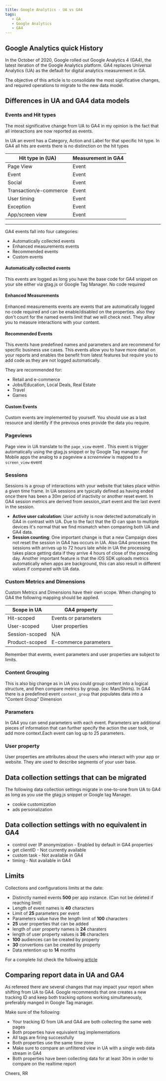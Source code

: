```yaml
---
title: Google Analytics - UA vs GA4
tags:
   - GA
   - Google Analytics
   - GA4
---
```


## Google Analytics quick History

In the October of 2020, Google rolled out Google Analytics 4 (GA4), the latest iteration of the Google Analytics platform. GA4 replaces Universal Analytics (UA) as the default for digital analytics measurement in GA.

The objective of this article is to consolidate the most significative changes, and required operations to migrate to the new data model.

## Differences in UA and GA4 data models

### Events and Hit types

The most significative change from UA to GA4 in my opinion is the fact that all interactions are now reported as events.

In UA an event has a Category, Action and Label for that specific hit type. In GA4 all hits are events there is no distinction on the hit types

| Hit type in (UA)        | Measurement in GA4  |
|-------------------------|---------------------|
| Page View               | Event               |
| Event                   | Event               |
| Social                  | Event               |
| Transaction/e-commerce  | Event               |
| User timing             | Event               |
| Exception               | Event               |
| App/screen view         | Event               |

----

GA4 events fall into four categories:

* Automatically collected events
* Enhanced measurements events
* Recommended events
* Custom events

#### **Automatically collected events**

This events are logged as long you have the base code for GA4 snippet on your site either via gtag.js or Google Tag Manager. No code required

#### **Enhanced Measurements**

Enhanced measurements events are events that are automatically logged no code required and can be enable/disabled on the properties. also they don't count for the named events limit that we will check next. They allow you to measure interactions with your content.

#### **Recommended Events**

This events have predefined names and parameters and are recommend for specific business use cases. This events allow you to have more detail on your reports and enables the benefit from latest features but require you to add code as they are not logged automatically.

They are recommended for:

* Retail and e-commerce
* Jobs/Education, Local Deals, Real Estate
* Travel
* Games

#### **Custom Events**

Custom events are implemented by yourself. You should use as a last resource and identify if the previous ones provide the data you require.

### Pageviews

Page view in UA translate to the `page_view` event . This event is trigger automatically using the gtag.js snippet or by Google Tag manager. For Mobile apps the analog to a pageview a *screenview* is mapped to a `screen_view` event

### Sessions

Sessions is a group of interactions with your website that takes place within a given time frame. In UA sessions are typically defined as having ended once there has been a 30m period of inactivity or another reset event. In GA4 session metrics are derived from session_start event and the last event in the session.

* **Active user calculation**: User activity is now detected automatically in GA4 in contrast with UA. Due to the fact that the ID can span to multiple devices it's normal that we find mismatch when comparing both UA and GA4 data.
* **Session counting**: One important change is that a new Campaign does not reset the session in GA4 has occurs in UA. Also GA4 processes the sessions with arrives up to 72 hours late while in UA the processing takes place getting data if they arrive 4 hours of close of the preceding day. Another important feature is that the iOS SDK uploads metrics automatically when apps are background, this can also result in different values if compared with UA data.

### Custom Metrics and Dimensions

Custom Metrics and Dimensions have their own scope. When changing to GA4 the following mapping should be applied.

| Scope in UA             | GA4 property          |
|-------------------------|-----------------------|
| Hit-scoped              | Events or parameters  |
| User-scoped             | User properties       |
| Session-scoped          | N/A                   |
| Product-scoped          | E-commerce parameters |

Remember that events, event parameters and user properties are subject to limits.

### Content Grouping

This is also big change as in UA you could group content into a logical structure, and then compare metrics by group. (ex: Man/Shirts). In GA4 there is a predefined event `content_group` that populates data into a "Content Group" Dimension

### Parameters

In GA4 you can send parameters with each event. Parameters are additional pieces of information that can further specify the action the user took, or add more context.Each event can log up to 25 parameters.

### User property

User properties are attributes about the users who interact with your app or website. They are used to describe segments of your user base.

## Data collection settings that can be migrated

The following data collection settings migrate in one-to-one from UA to GA4 as long as you use the gtag.js snippet or Google tag Manager.

* cookie customization
* ads personalization

## Data collection settings with no equivalent in GA4

* control over IP anonymization - Enabled by default in GA4 properties
* get clientID - Not currently available
* custom task - Not available in GA4
* timing - Not available in GA4

## Limits

Collections and configurations limits at the date:

* Distinctly named events **500** per app instance. (Can not be deleted if reaching limit)
* Length of event names is **40** characters
* Limit of **25** parameters per event
* Parameters value have the length limit of **100** characters
* **25** user properties that can be added
* length of user property names is **24** charaters
* length of user property values is **36** characters
* **100** audiences can be created by property
* **30** convertions can be created by property
* Data retention up to **14** months

For a complete list check the following [article](https://support.google.com/analytics/answer/9267744)

## Comparing report data in UA and GA4

As refereed there are several changes that may impact your report when shifting from UA to GA4. Google recommends that one creates a new tracking ID and keep both tracking options working simultaneously, preferably manged in Google Tag manager.

Make sure of the following:

* Your tracking ID from UA and GA4 are both collecting the same web pages
* Both properties have equivalent tag implementations 
* All tags are firing successfully
* Both properties use the same time zone
* Make sure to compare an unfiltered view in UA with a single web data stream in GA4
* Both properties have been collecting data for at least 30m in order to compare on the realtime report


Cheers,
RR